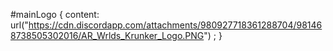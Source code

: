#mainLogo { 
     content: url("https://cdn.discordapp.com/attachments/980927718361288704/981468738505302016/AR_Wrlds_Krunker_Logo.PNG") ;
} 
